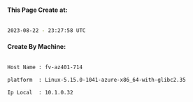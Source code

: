 
   
#### This Page Create at:

```bash

2023-08-22 - 23:27:58 UTC

```

#### Create By Machine:

```bash

Host Name : fv-az401-714

platform  : Linux-5.15.0-1041-azure-x86_64-with-glibc2.35

Ip Local  : 10.1.0.32

```

